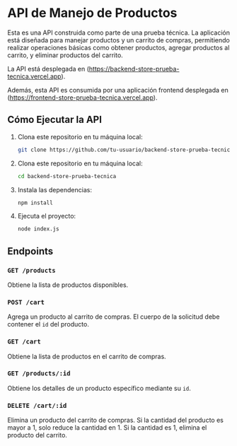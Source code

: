 # API de Manejo de Productos

Esta es una API construida como parte de una prueba técnica. La aplicación está diseñada para manejar productos y un carrito de compras, permitiendo realizar operaciones básicas como obtener productos, agregar productos al carrito, y eliminar productos del carrito.

La API está desplegada en (https://backend-store-prueba-tecnica.vercel.app).

Además, esta API es consumida por una aplicación frontend desplegada en (https://frontend-store-prueba-tecnica.vercel.app).

## Cómo Ejecutar la API

1. Clona este repositorio en tu máquina local:
    ```bash
   git clone https://github.com/tu-usuario/backend-store-prueba-tecnica.git
2. Clona este repositorio en tu máquina local:
    ```bash
   cd backend-store-prueba-tecnica
3. Instala las dependencias:
    ```bash
   npm install
4. Ejecuta el proyecto:
    ```bash
   node index.js

## Endpoints

### `GET /products`
Obtiene la lista de productos disponibles.

### `POST /cart`
Agrega un producto al carrito de compras. El cuerpo de la solicitud debe contener el `id` del producto.

### `GET /cart`
Obtiene la lista de productos en el carrito de compras.

### `GET /products/:id`
Obtiene los detalles de un producto específico mediante su `id`.

### `DELETE /cart/:id`
Elimina un producto del carrito de compras. Si la cantidad del producto es mayor a 1, solo reduce la cantidad en 1. Si la cantidad es 1, elimina el producto del carrito.
